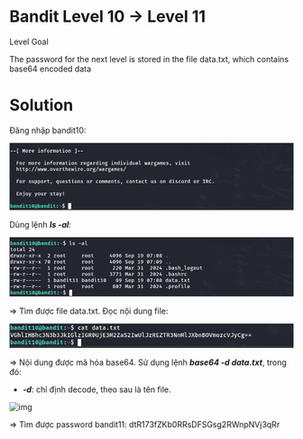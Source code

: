 # Bandit Level 10 → Level 11

Level Goal

The password for the next level is stored in the file data.txt, which contains base64 encoded data

# Solution

Đăng nhập bandit10:

![img](https://github.com/DucThinh47/OverTheWire/blob/main/Bandit/images/image38.png?raw=true)

Dùng lệnh ***ls -al***: 

![img](https://github.com/DucThinh47/OverTheWire/blob/main/Bandit/images/image39.png?raw=true)

=> Tìm được file data.txt. Đọc nội dung file: 

![img](https://github.com/DucThinh47/OverTheWire/blob/main/Bandit/images/image40.png?raw=true)

=> Nội dung được mã hóa base64. Sử dụng lệnh ***base64 -d data.txt***, trong đó: 

- ***-d***: chỉ định decode, theo sau là tên file.

![img](41)

=> Tìm được password bandit11: dtR173fZKb0RRsDFSGsg2RWnpNVj3qRr




